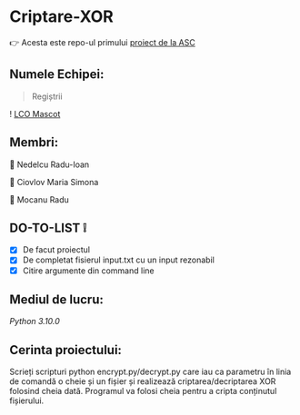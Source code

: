 # Criptare-XOR

:point_right: Acesta este repo-ul
primului [proiect de la ASC](https://cs.unibuc.ro/~crusu/asc/Arhitectura%20Sistemelor%20de%20Calcul%20(ASC)%20-%20Proiect%200x00.pdf)

## Numele Echipei:

> Regiștrii



! [LCO Mascot](https://media.istockphoto.com/vectors/cartoon-of-man-working-and-typing-on-laptop-computer-vector-id1143810000)


## Membri:


:man: Nedelcu Radu-Ioan

:woman: Ciovlov Maria Simona

:man: Mocanu Radu

## DO-TO-LIST ❕

- [X] De facut proiectul
- [x] De completat fisierul input.txt cu un input rezonabil
- [x] Citire argumente din command line
## Mediul de lucru:
_Python 3.10.0_

## **Cerinta proiectului:**

 Scrieți scripturi python encrypt.py/decrypt.py care iau ca parametru în linia de comandă o cheie și un fișier și realizează criptarea/decriptarea XOR folosind cheia dată. Programul va folosi cheia pentru a cripta conținutul fișierului.

